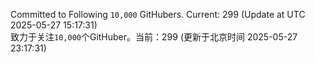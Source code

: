 Committed to Following `10,000` GitHubers. Current: <!-- FOLLOWING_COUNT -->299<!-- FOLLOWING_COUNT --> (Update at UTC <!-- LAST_UPDATED -->2025-05-27 15:17:31<!-- LAST_UPDATED -->)<br>
致力于关注`10,000`个GitHuber。当前：<!-- FOLLOWING_COUNT -->299<!-- FOLLOWING_COUNT --> (更新于北京时间 <!-- LAST_UPDATED_CST -->2025-05-27 23:17:31<!-- LAST_UPDATED_CST -->)
